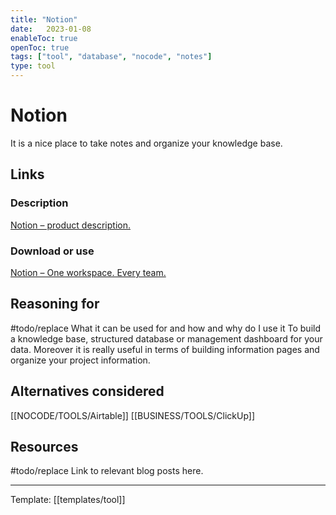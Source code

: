 ```yaml
---
title: "Notion"
date:   2023-01-08
enableToc: true
openToc: true
tags: ["tool", "database", "nocode", "notes"]
type: tool
---
```

# Notion
It is a nice place to take notes and organize your knowledge base.

## Links
### Description
[Notion – product description.](https://www.notion.so/product)
### Download or use
[Notion – One workspace. Every team.](https://www.notion.so/)
## Reasoning for
#todo/replace What it can be used for and how and why do I use it
To build a knowledge base, structured database or management dashboard for your data. Moreover it is really useful in terms of building information pages and organize your project information.
## Alternatives considered
[[NOCODE/TOOLS/Airtable]]
[[BUSINESS/TOOLS/ClickUp]]
## Resources
#todo/replace Link to relevant blog posts here.

---
Template: [[templates/tool]]